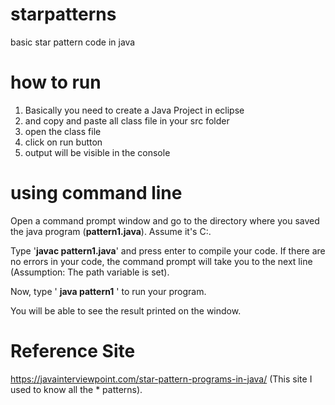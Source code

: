 # starpatterns
basic star pattern code in java

# how to run
1. Basically you need to create a Java Project in eclipse
2. and copy and paste all class file in your src folder
3. open the class file 
4. click on run button 
5. output will be visible in the console 

# using command line
Open a command prompt window and go to the directory where you saved the java program (**pattern1.java**). Assume it's C:\.

Type '**javac pattern1.java**' and press enter to compile your code. If there are no errors in your code, the command prompt will take you to the next line (Assumption: The path variable is set).

Now, type ' **java pattern1** ' to run your program.

You will be able to see the result printed on the window.

# Reference Site 
https://javainterviewpoint.com/star-pattern-programs-in-java/ (This site I used to know all the * patterns).
